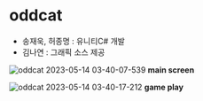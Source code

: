 # oddcat

- 송재욱, 허종명 : 유니티C# 개발
- 김나연 : 그래픽 소스 제공

![oddcat 2023-05-14 03-40-07-539](https://github.com/SsalHub/oddcat/assets/53378637/775046b6-3198-46c5-8246-9f43bfddeeb1)
**main screen**

![oddcat 2023-05-14 03-40-17-212](https://github.com/SsalHub/oddcat/assets/53378637/e0b864aa-0507-4215-b9c3-cecc0a7988cf)
**game play**
